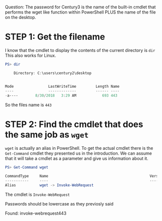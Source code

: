 Question:
 The password for Century3 is the name of the built-in cmdlet
that performs the wget like function within PowerShell PLUS the
name of the file on the desktop.

# STEP 1: Get the filename
I know that the cmdlet to display the contents of the current
directory is `dir` This also works for Linux.

```powershell
PS> dir

    Directory: C:\users\century2\desktop             
                                                     
                                                     
Mode                LastWriteTime         Length Name
----                -------------         ------ ----
-a----        8/30/2018   3:29 AM            693 443
```

So the files name is `443`


# STEP 2: Find the cmdlet that does the same job as `wget`
 `wget` is actually an alias in PowerShell. To get the actual cmdlet
there is the `Get-Command` cmdlet they presented us in the introduction.
We can assume that it will take a cmdlet as a parameter and give us
information about it.

```powershell
PS> Get-Command wget

CommandType     Name                                               Version    Source
-----------     ----                                               -------    ------
Alias           wget -> Invoke-WebRequest                                           
```

The cmdlet is `Invoke-WebRequest`

Passwords should be lowercase as they previosly said 

Found: invoke-webrequest443
